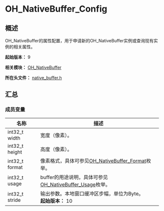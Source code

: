 # OH_NativeBuffer_Config
<!--Kit: ArkGraphics 2D-->
<!--Subsystem: Graphics-->
<!--Owner: @Felix-fangyang; @li_hui180; @dingpy-->
<!--Designer: @conan13234-->
<!--Tester: @nobuggers-->
<!--Adviser: @ge-yafang-->
## 概述

OH_NativeBuffer的属性配置，用于申请新的OH_NativeBuffer实例或查询现有实例的相关属性。

**起始版本：** 9

**相关模块：** [OH_NativeBuffer](capi-oh-nativebuffer.md)

**所在头文件：** [native_buffer.h](capi-native-buffer-h.md)

## 汇总

### 成员变量

| 名称           | 描述                                                         |
| -------------- | ------------------------------------------------------------ |
| int32_t width  | 宽度（像素）。                                               |
| int32_t height | 高度（像素）。                                               |
| int32_t format | 像素格式，具体可参见[OH_NativeBuffer_Format](capi-native-buffer-h.md#oh_nativebuffer_format)枚举。 |
| int32_t usage  | buffer的用途说明，具体可参见[OH_NativeBuffer_Usage](capi-native-buffer-h.md#oh_nativebuffer_usage)枚举。 |
| int32_t stride | 输出参数。本地窗口缓冲区步幅，单位为Byte。<br/>**起始版本：** 10 |

